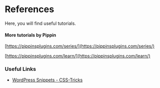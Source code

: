# References

Here, you will find useful tutorials.

#### More tutorials by Pippin

[https://pippinsplugins.com/series/](https://pippinsplugins.com/series/)

[https://pippinsplugins.com/learn/](https://pippinsplugins.com/learn/)



### Useful Links

* [WordPress Snippets - CSS-Tricks](https://css-tricks.com/snippets/wordpress/)



